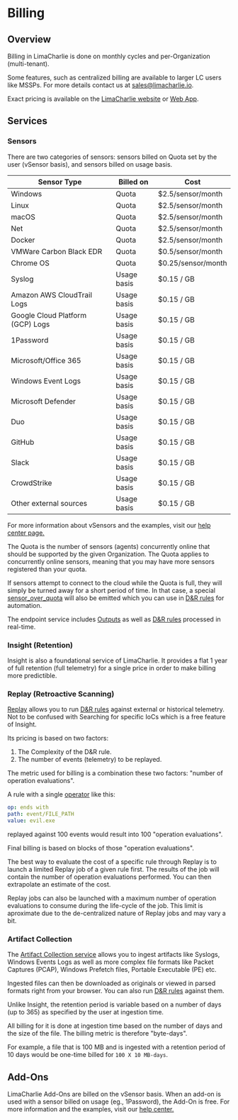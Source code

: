 # Billing

## Overview
Billing in LimaCharlie is done on monthly cycles and per-Organization (multi-tenant).

Some features, such as centralized billing are available to larger LC users like MSSPs. For more details contact us at sales@limacharlie.io.

Exact pricing is available on the [LimaCharlie website](https://limacharlie.io) or [Web App](https://app.limacharlie.io).

## Services

### Sensors

There are two categories of sensors: sensors billed on Quota set by the user (vSensor basis), and sensors billed on usage basis. 

| Sensor Type | Billed on | Cost |
| --- | --- | --- |
| Windows | Quota | $2.5/sensor/month |
| Linux | Quota | $2.5/sensor/month |
| macOS | Quota | $2.5/sensor/month |
| Net | Quota | $2.5/sensor/month |
| Docker | Quota | $2.5/sensor/month |
| VMWare Carbon Black EDR | Quota | $0.5/sensor/month |
| Chrome OS | Quota | $0.25/sensor/month |
| Syslog | Usage basis | $0.15 / GB |
| Amazon AWS CloudTrail Logs | Usage basis | $0.15 / GB |
| Google Cloud Platform (GCP) Logs | Usage basis | $0.15 / GB |
| 1Password | Usage basis | $0.15 / GB |
| Microsoft/Office 365 | Usage basis | $0.15 / GB |
| Windows Event Logs | Usage basis | $0.15 / GB |
| Microsoft Defender | Usage basis | $0.15 / GB |
| Duo | Usage basis | $0.15 / GB |
| GitHub | Usage basis | $0.15 / GB |
| Slack | Usage basis | $0.15 / GB |
| CrowdStrike | Usage basis | $0.15 / GB |
| Other external sources | Usage basis | $0.15 / GB |

For more information about vSensors and the examples, visit our [help center page.](https://help.limacharlie.io/en/articles/5931547-how-is-the-cost-of-sensors-add-ons-calculated-in-limacharlie) 

The Quota is the number of sensors (agents) concurrently online that should be 
supported by the given Organization. The Quota applies to concurrently online sensors,
meaning that you may have more sensors registered than your quota.

If sensors attempt to connect to the cloud while the Quota is full, they will simply
be turned away for a short period of time. In that case, a special [sensor_over_quota](events.md#sensor_over_quota)
will also be emitted which you can use in [D&R rules](dr.md) for automation.

The endpoint service includes [Outputs](outputs.md) as well as [D&R rules](dr.md) processed
in real-time.

### Insight (Retention)
Insight is also a foundational service of LimaCharlie. It provides a flat 1 year of
full retention (full telemetry) for a single price in order to make billing more
predictible.

### Replay (Retroactive Scanning)
[Replay](replay.md) allows you to run [D&R rules](dr.md) against external or historical telemetry.
Not to be confused with Searching for specific IoCs which is a free feature of Insight.

Its pricing is based on two factors:

1. The Complexity of the D&R rule.
1. The number of events (telemetry) to be replayed.

The metric used for billing is a combination these two factors: "number of operation evaluations".

A rule with a single [operator](dr.md#operators) like this:

```yaml
op: ends with
path: event/FILE_PATH
value: evil.exe
```

replayed against 100 events would result into 100 "operation evaluations".

Final billing is based on blocks of those "operation evaluations".

The best way to evaluate the cost of a specific rule through Replay is to
launch a limited Replay job of a given rule first. The results of the job
will contain the number of operation evaluations performed. You can then
extrapolate an estimate of the cost.

Replay jobs can also be launched with a maximum number of operation evaluations
to consume during the life-cycle of the job. This limit is aproximate due to
the de-centralized nature of Replay jobs and may vary a bit.

### Artifact Collection
The [Artifact Collection service](external_logs.md) allows you to ingest artifacts
like Syslogs, Windows Events Logs as well as more complex file formats like
Packet Captures (PCAP), Windows Prefetch files, Portable Executable (PE) etc.

Ingested files can then be downloaded as originals or viewed in parsed formats
right from your browser. You can also run [D&R rules](dr.md) against them.

Unlike Insight, the retention period is variable based on a number of days (up to 365)
as specified by the user at ingestion time.

All billing for it is done at ingestion time based on the number of days and the
size of the file. The billing metric is therefore "byte-days".

For example, a file that is 100 MB and is ingested with a retention period of
10 days would be one-time billed for `100 X 10 MB-days`. 

## Add-Ons

LimaCharlie Add-Ons are billed on the vSensor basis. When an add-on is used with a sensor billed on usage (eg., 1Password), the Add-On is free. For more information and the examples, visit our [help center.](https://help.limacharlie.io/en/articles/5931547-how-is-the-cost-of-sensors-add-ons-calculated-in-limacharlie) 
